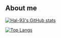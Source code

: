 ## About me

[![Hal-93's GitHub stats](https://github-readme-stats.vercel.app/api?username=Hal-93&theme=tokyonight)](https://github.com/anuraghazra/github-readme-stats)

[![Top Langs](https://github-readme-stats.vercel.app/api/top-langs/?username=Hal-93&theme=tokyonight)](https://github.com/anuraghazra/github-readme-stats)
